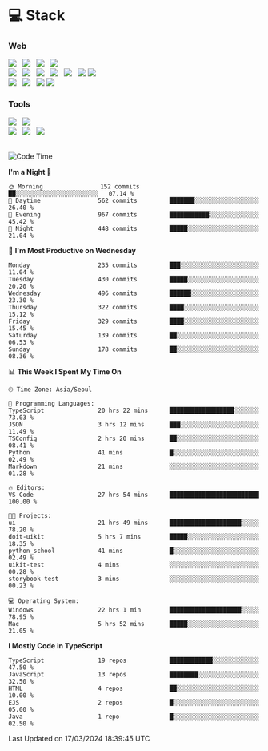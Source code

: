 <h1>💻 Stack</h1>
<div>
 <h3>Web</h3>
 <!-- badge : https://shields.io/ -->
 <!-- icon : https://simpleicons.org/?q=Get -->
 <img src="https://img.shields.io/badge/HTML5-e74c3c?style=flat-square&logo=HTML5&logoColor=white"/> &nbsp 
 <img src="https://img.shields.io/badge/CSS3-0A84FF?style=flat-square&logo=CSS3&logoColor=white"/> &nbsp 
 <img src="https://img.shields.io/badge/JavaScript-FFCD11?style=flat-square&logo=JavaScript&logoColor=white"/> &nbsp 
 <img src="https://img.shields.io/badge/TypeScript-3075C0?style=flat-square&logo=TypeScript&logoColor=white"/>
 <br/>
 <img src="https://img.shields.io/badge/Next-000000?style=flat-square&logo=nextdotjs&logoColor=white"/> &nbsp 
 <img src="https://img.shields.io/badge/React-00BCF6?style=flat-square&logo=React&logoColor=white"/> &nbsp 
 <img src="https://img.shields.io/badge/Redux-764ABC?style=flat-square&logo=Redux&logoColor=white"/> &nbsp
 <img src="https://img.shields.io/badge/Recoil-3578E5?style=flat-square&logo=recoil&logoColor=white"/> &nbsp
 <img src="https://img.shields.io/badge/React-Query-FF4154?style=flat-square&logo=reactquery&logoColor=white"/> &nbsp 
 <img src="https://img.shields.io/badge/styled%2Dcomponents-DB7093?style=flat-square&logo=styled%2Dcomponents&logoColor=white"/>
 <img src="https://img.shields.io/badge/CSS Modules-000000?style=flat-square&logo=CSS Modules&logoColor=white"/> &nbsp 
 <br/>
 <img src="https://img.shields.io/badge/Node-339933?style=flat-square&logo=Node.js&logoColor=white"/> &nbsp 
 <img src="https://img.shields.io/badge/Express-000000?style=flat-square&logo=Express&logoColor=white"/> &nbsp 
 <img src="https://img.shields.io/badge/MongoDB-47A248?style=flat-square&logo=MongoDB&logoColor=white"/>
 <img src="https://img.shields.io/badge/MariaDB-003545?style=flat-square&logo=mariadb&logoColor=white"/>
 
 <h3>Tools</h3>
 <img src="https://img.shields.io/badge/Visual Studio Code-007ACC?style=flat-square&logo=Visual Studio Code&logoColor=white"/> &nbsp 
 <img src="https://img.shields.io/badge/Postman-FF6C37?style=flat-square&logo=Postman&logoColor=white"/> &nbsp
 <br>
 <img src="https://img.shields.io/badge/Adobe Photoshop-31A8FF?style=flat-square&logo=Adobe Photoshop&logoColor=white"/> &nbsp 
 <img src="https://img.shields.io/badge/Adobe Illustrator-FF9A00?style=flat-square&logo=Adobe Illustrator&logoColor=white"/> &nbsp 
 <img src="https://img.shields.io/badge/Figma-F24E1E?style=flat-square&logo=Figma&logoColor=white"/> &nbsp
</div>

<br>

<!--START_SECTION:waka-->
![Code Time](http://img.shields.io/badge/Code%20Time-967%20hrs%2032%20mins-blue)

**I'm a Night 🦉** 

```text
🌞 Morning                152 commits         ██░░░░░░░░░░░░░░░░░░░░░░░   07.14 % 
🌆 Daytime                562 commits         ███████░░░░░░░░░░░░░░░░░░   26.40 % 
🌃 Evening                967 commits         ███████████░░░░░░░░░░░░░░   45.42 % 
🌙 Night                  448 commits         █████░░░░░░░░░░░░░░░░░░░░   21.04 % 
```
📅 **I'm Most Productive on Wednesday** 

```text
Monday                   235 commits         ███░░░░░░░░░░░░░░░░░░░░░░   11.04 % 
Tuesday                  430 commits         █████░░░░░░░░░░░░░░░░░░░░   20.20 % 
Wednesday                496 commits         ██████░░░░░░░░░░░░░░░░░░░   23.30 % 
Thursday                 322 commits         ████░░░░░░░░░░░░░░░░░░░░░   15.12 % 
Friday                   329 commits         ████░░░░░░░░░░░░░░░░░░░░░   15.45 % 
Saturday                 139 commits         ██░░░░░░░░░░░░░░░░░░░░░░░   06.53 % 
Sunday                   178 commits         ██░░░░░░░░░░░░░░░░░░░░░░░   08.36 % 
```


📊 **This Week I Spent My Time On** 

```text
🕑︎ Time Zone: Asia/Seoul

💬 Programming Languages: 
TypeScript               20 hrs 22 mins      ██████████████████░░░░░░░   73.03 % 
JSON                     3 hrs 12 mins       ███░░░░░░░░░░░░░░░░░░░░░░   11.49 % 
TSConfig                 2 hrs 20 mins       ██░░░░░░░░░░░░░░░░░░░░░░░   08.41 % 
Python                   41 mins             █░░░░░░░░░░░░░░░░░░░░░░░░   02.49 % 
Markdown                 21 mins             ░░░░░░░░░░░░░░░░░░░░░░░░░   01.28 % 

🔥 Editors: 
VS Code                  27 hrs 54 mins      █████████████████████████   100.00 % 

🐱‍💻 Projects: 
ui                       21 hrs 49 mins      ████████████████████░░░░░   78.20 % 
doit-uikit               5 hrs 7 mins        █████░░░░░░░░░░░░░░░░░░░░   18.35 % 
python_school            41 mins             █░░░░░░░░░░░░░░░░░░░░░░░░   02.49 % 
uikit-test               4 mins              ░░░░░░░░░░░░░░░░░░░░░░░░░   00.28 % 
storybook-test           3 mins              ░░░░░░░░░░░░░░░░░░░░░░░░░   00.23 % 

💻 Operating System: 
Windows                  22 hrs 1 min        ████████████████████░░░░░   78.95 % 
Mac                      5 hrs 52 mins       █████░░░░░░░░░░░░░░░░░░░░   21.05 % 
```

**I Mostly Code in TypeScript** 

```text
TypeScript               19 repos            ████████████░░░░░░░░░░░░░   47.50 % 
JavaScript               13 repos            ████████░░░░░░░░░░░░░░░░░   32.50 % 
HTML                     4 repos             ██░░░░░░░░░░░░░░░░░░░░░░░   10.00 % 
EJS                      2 repos             █░░░░░░░░░░░░░░░░░░░░░░░░   05.00 % 
Java                     1 repo              █░░░░░░░░░░░░░░░░░░░░░░░░   02.50 % 
```




 Last Updated on 17/03/2024 18:39:45 UTC
<!--END_SECTION:waka-->
